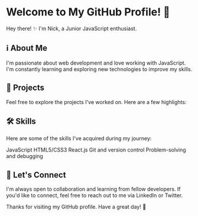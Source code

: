 # Welcome to My GitHub Profile! 👋
Hey there! ✨ I'm Nick, a Junior JavaScript enthusiast.

## ℹ️ About Me
I'm passionate about web development and love working with JavaScript. I'm constantly learning and exploring new technologies to improve my skills.

## 🚀 Projects
Feel free to explore the projects I've worked on. Here are a few highlights:


## 🛠️ Skills
Here are some of the skills I've acquired during my journey:

JavaScript
HTML5/CSS3
React.js
Git and version control
Problem-solving and debugging

## 🤝 Let's Connect
I'm always open to collaboration and learning from fellow developers. If you'd like to connect, feel free to reach out to me via LinkedIn or Twitter.

Thanks for visiting my GitHub profile. Have a great day! 🌟
